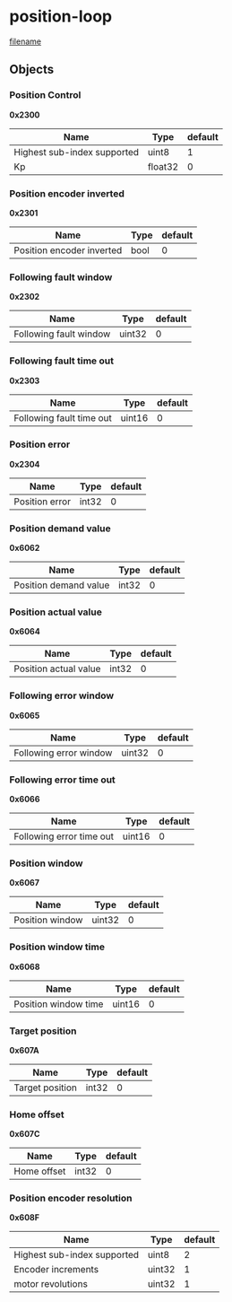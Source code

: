# position-loop

[filename](../Position_Velocity.drawio ':include :type=code')

## Objects


### Position Control

**0x2300**


| Name | Type | default |
| --- | --- | --- |
| Highest sub-index supported | uint8 | 1 |
| Kp | float32 | 0 |


### Position encoder inverted

**0x2301**


| Name | Type | default |
| --- | --- | --- |
| Position encoder inverted | bool | 0 |


### Following fault window

**0x2302**


| Name | Type | default |
| --- | --- | --- |
| Following fault window | uint32 | 0 |


### Following fault time out

**0x2303**


| Name | Type | default |
| --- | --- | --- |
| Following fault time out | uint16 | 0 |


### Position error

**0x2304**


| Name | Type | default |
| --- | --- | --- |
| Position error | int32 | 0 |


### Position demand value

**0x6062**


| Name | Type | default |
| --- | --- | --- |
| Position demand value | int32 | 0 |


### Position actual value

**0x6064**


| Name | Type | default |
| --- | --- | --- |
| Position actual value | int32 | 0 |


### Following error window

**0x6065**


| Name | Type | default |
| --- | --- | --- |
| Following error window | uint32 | 0 |


### Following error time out

**0x6066**


| Name | Type | default |
| --- | --- | --- |
| Following error time out | uint16 | 0 |


### Position window

**0x6067**


| Name | Type | default |
| --- | --- | --- |
| Position window | uint32 | 0 |


### Position window time

**0x6068**


| Name | Type | default |
| --- | --- | --- |
| Position window time | uint16 | 0 |


### Target position

**0x607A**


| Name | Type | default |
| --- | --- | --- |
| Target position | int32 | 0 |


### Home offset

**0x607C**


| Name | Type | default |
| --- | --- | --- |
| Home offset | int32 | 0 |


### Position encoder resolution

**0x608F**


| Name | Type | default |
| --- | --- | --- |
| Highest sub-index supported | uint8 | 2 |
| Encoder increments | uint32 | 1 |
| motor revolutions | uint32 | 1 |

